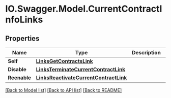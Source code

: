 # IO.Swagger.Model.CurrentContractInfoLinks
## Properties

Name | Type | Description | Notes
------------ | ------------- | ------------- | -------------
**Self** | [**LinksGetContractsLink**](LinksGetContractsLink.md) |  | 
**Disable** | [**LinksTerminateCurrentContractLink**](LinksTerminateCurrentContractLink.md) |  | [optional] 
**Reenable** | [**LinksReactivateCurrentContractLink**](LinksReactivateCurrentContractLink.md) |  | [optional] 

[[Back to Model list]](../README.md#documentation-for-models) [[Back to API list]](../README.md#documentation-for-api-endpoints) [[Back to README]](../README.md)

